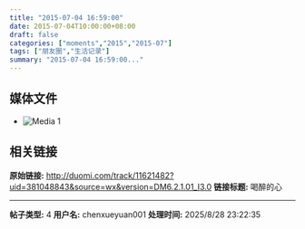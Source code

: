 ```yaml
---
title: "2015-07-04 16:59:00"
date: 2015-07-04T10:00:00+08:00
draft: false
categories: ["moments","2015","2015-07"]
tags: ["朋友圈","生活记录"]
summary: "2015-07-04 16:59:00..."
---
```


## 媒体文件

- ![Media 1](/Moments/photos/2015-07-04/201507041659000.jpg)

## 相关链接

**原始链接:** http://duomi.com/track/11621482?uid=381048843&source=wx&version=DM6.2.1.01_I3.0
**链接标题:** 喝醉的心

---

**帖子类型:** 4
**用户名:** chenxueyuan001
**处理时间:** 2025/8/28 23:22:35